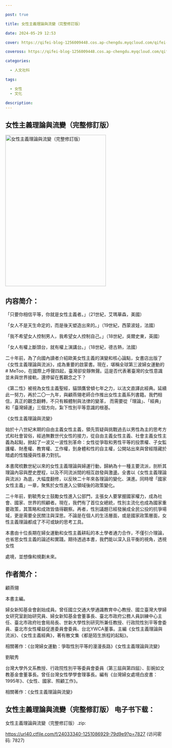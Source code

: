 ```yaml
---

post: true

title: 女性主義理論與流變（完整修訂版）

date: 2024-05-29 12:53

cover: https://qifei-blog-1256009448.cos.ap-chengdu.myqcloud.com/qifei-blog/65a659b9871b83018aa7889d.jpg

coveross: https://qifei-blog-1256009448.cos.ap-chengdu.myqcloud.com/qifei-blog/65a659b9871b83018aa7889d.jpg

categories:

  - 人文社科

tags:

  - 女性
  - 文化

description:
---
```


## 女性主義理論與流變（完整修訂版）
<img alt="女性主義理論與流變（完整修訂版） " class="aligncenter loaded" data-was-processed="true" decoding="async" fetchpriority="high" height="471" src="https://qifei-blog-1256009448.cos.ap-chengdu.myqcloud.com/qifei-blog/65a659b9871b83018aa7889d.jpg" style="cursor: zoom-in;" width="314"/>

## 内容简介：

「只要你相信平等，你就是女性主義者。」（21世紀，艾瑪華森，美國）

「女人不是天生命定的，而是後天塑造出來的。」（19世紀，西蒙波娃，法國）

「我不希望女人控制男人，我希望女人控制自己。」（18世紀，吳爾史東，英國）

「女人有權上斷頭台，就有權上演講台。」（18世紀，德古熱，法國）

二十年前，為了向國內讀者介紹歐美女性主義的演變和核心論點，女書店出版了《女性主義理論與流派》，成為重要的啟蒙書。現在，堪稱全球第三波婦女運動的# MeToo，在國際上呼聲四起，臺灣卻安靜無聲。這是否代表著臺灣的女性意識並未與世界接軌，還停留在舊觀念之下？

《第二性》被視為女性主義聖經，貓頭鷹曾傾七年之力，以法文直譯此經典。延續此一努力，再於二〇一九年，與顧燕翎老師合作推出女性主義系列書籍。我們相信，真正的觀念翻轉，不只有賴體制與法律的變革， 而需要從「理論」、「經典」和「臺灣婦運」三個方向，紮下性別平等意識的根基。

《女性主義理論與流變》

始於十八世紀末期的自由主義女性主義，領先質疑與挑戰過去以男性為主的思考方式和社會習俗，經過無數世代女性的接力，從自由主義女性主義、社會主義女性主義為起點，掀起了一波又一波性別革命：女性從爭取和男性平等的投票權、子女監護權、財產權、教育權、工作權，到身體和性的自主權，公開站出來與曾經隱藏於暗處的性騷擾與性暴力對抗。

本書爬梳數世紀以來的女性主義理論與婦運行動，歸納為十一種主要流派，剖析其理論內容與歷史歷程，以及不同流派間的相互啟發與激盪。全書以《女性主義理論與流派》為底，大幅度翻修，以反映二十年來各理論的變化、演進。同時增「國家女性主義」一章，聚焦於女性進入公領域後的政策變化。

二十年前，劉毓秀女士鼓勵女性進入公部門，主張女人要掌握國家權力，成為社會、國家、世界的照顧者。現在，我們有了首位女總統，性別主流化也成為國家重要政策，其策略和成效皆值得觀察。再者，性別議題已經發展成全民公投的抗爭場域，更是需要全民關注與深思。不論是在個人的生活層面，或是國家政策層面，女性主義理論都成了不可或缺的思考工具。

本書由十位長期在婦女運動和女性主義耕耘的本土學者通力合作，不僅引介理論，也省思女性主義的論述和實踐。期待透過本書，我們能以深入且平衡的視角，透視女性

處境，並想像和規劃未來。

## 作者简介：

顧燕翎

本書主編。

婦女新知基金會創始成員。曾任國立交通大學通識教育中心教授、國立臺灣大學婦女研究室創始研究員、婦女新知基金會董事長、臺北市政府公務人員訓練中心主任、臺北市政府社會局局長、世新大學性別研究所兼任教授、行政院性別平等會委員、臺北市女性權益促進委員會委員、台北YWCA董事。主編《女性主義理論與流派》、《女性主義經典》，著有散文集《都是陌生旅程的起點》。

相關著作：《台灣婦女運動：爭取性別平等的漫漫長路》《女性主義理論與流變》

劉毓秀

台灣大學外文系教授、行政院性別平等委員會委員（第三屆與第四屆）、彭婉如文教基金會董事長。曾任台灣女性學學會理事長。編有《台灣婦女處境白皮書：1995年》、《女性、國家、照顧工作》。

相關著作：《女性主義理論與流變》

## 女性主義理論與流變（完整修訂版） 电子书下载：

女性主義理論與流變（完整修訂版）.zip: 

https://url40.ctfile.com/f/24033340-1251086929-79d9e9?p=7827 (访问密码: 7827)
